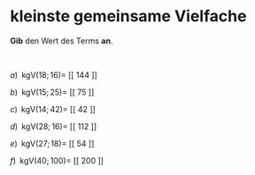 <!--
version:  0.0.1

language: de

@style
main > *:not(:last-child) {
  margin-bottom: 3rem;
}

input {
    text-align: center;
}

.flex-container {
    display: flex;
    flex-wrap: wrap;
    align-items: stretch;
    gap: 20px;
}

.flex-child {
    flex: 1;
    min-width: 350px;
    margin-right: 20px;
}

@media (max-width: 400px) {
    .flex-child {
        flex: 100%;
        margin-right: 0;
    }
}
@end

formula: \carry   \textcolor{red}{\scriptsize #1}
formula: \digit   \rlap{\carry{#1}}\phantom{#2}#2
formula: \permil  \text{‰}

import: https://raw.githubusercontent.com/LiaTemplates/Tikz-Jax/main/README.md

script: https://cdn.jsdelivr.net/gh/LiaTemplates/Tikz-Jax@main/dist/index.js


tags: kgV, leicht, sehr niedrig, Angeben

comment: Gib das kleinste gemeinsame Vielfache an.

author: Martin Lommatzsch

-->




# kleinste gemeinsame Vielfache


**Gib** den Wert des Terms **an**.

<br>


<section class="flex-container">

<div class="flex-child">

$a)\;\; \text{kgV}(18;16) =$ [[ 144 ]]

</div>

<div class="flex-child">

$b)\;\; \text{kgV}(15;25) =$ [[ 75  ]]

</div>

<div class="flex-child">

$c)\;\; \text{kgV}(14;42) =$ [[ 42  ]]

</div>

<div class="flex-child">

$d)\;\; \text{kgV}(28;16) =$ [[ 112 ]]

</div>

<div class="flex-child">

$e)\;\; \text{kgV}(27;18) =$ [[ 54  ]]

</div>

<div class="flex-child">

$f)\;\; \text{kgV}(40;100) =$ [[ 200 ]]

</div>

</section>